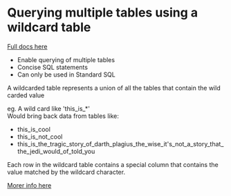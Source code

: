 # Querying multiple tables using a wildcard table
[Full docs here](https://cloud.google.com/bigquery/docs/querying-wildcard-tables)

* Enable querying of multiple tables
* Concise SQL statements
* Can only be used in Standard SQL

A wildcarded table represents a union of all the tables that contain the wild carded value

eg. A wild card like 'this_is_*' <br>
Would bring back data from tables like:
* this_is_cool
* this_is_not_cool
* this_is_the_tragic_story_of_darth_plagius_the_wise_it's_not_a_story_that_the_jedi_would_of_told_you

Each row in the wildcard table contains a special column that contains the value matched by the wildcard character.

<a href="../wild_card_tables.md">Morer info here</a>

